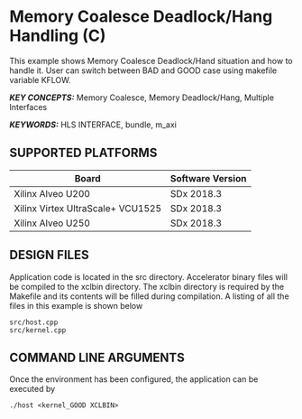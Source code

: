 Memory Coalesce Deadlock/Hang Handling (C)
======================

This example shows Memory Coalesce Deadlock/Hand situation and how to handle it. User can switch between BAD and GOOD case using makefile variable KFLOW.

***KEY CONCEPTS:*** Memory Coalesce, Memory Deadlock/Hang, Multiple Interfaces

***KEYWORDS:*** HLS INTERFACE, bundle, m_axi

## SUPPORTED PLATFORMS
Board | Software Version
------|-----------------
Xilinx Alveo U200|SDx 2018.3
Xilinx Virtex UltraScale+ VCU1525|SDx 2018.3
Xilinx Alveo U250|SDx 2018.3


##  DESIGN FILES
Application code is located in the src directory. Accelerator binary files will be compiled to the xclbin directory. The xclbin directory is required by the Makefile and its contents will be filled during compilation. A listing of all the files in this example is shown below

```
src/host.cpp
src/kernel.cpp
```

##  COMMAND LINE ARGUMENTS
Once the environment has been configured, the application can be executed by
```
./host <kernel_GOOD XCLBIN>
```

